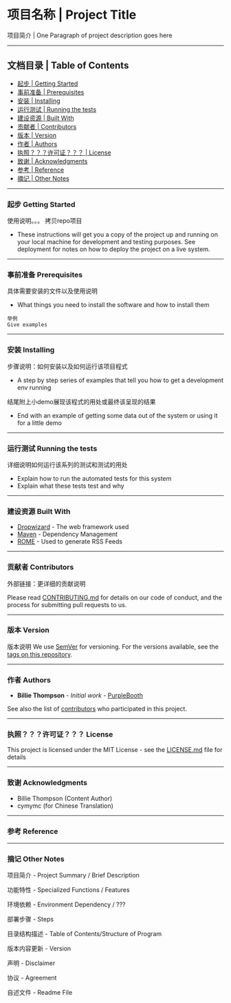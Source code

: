 # 项目名称 | Project Title

项目简介 | One Paragraph of project description goes here 

___
## 文档目录 | Table of Contents

* [起步 | Getting Started](#起步-getting-started)
* [事前准备 | Prerequisites](#事前准备-prerequisites)
* [安装 | Installing](#安装-installing)
* [运行测试 | Running the tests](#运行测试-running-the-tests)
* [建设资源 | Built With](#建设资源-built-with)
* [贡献者 | Contributors](#贡献者-contributors)
* [版本 | Version](#版本-version)
* [作者 | Authors](#作者-authors)
* [执照？？？许可证？？？ | License](#执照？？？许可证？？？-License)
* [致谢 | Acknowledgments](#致谢-acknowledgments)
* [参考 | Reference](#参考-Reference)
* [摘记 | Other Notes](#摘记-other-notes)


___
### 起步 Getting Started


使用说明。。。
拷贝repo项目


* These instructions will get you a copy of the project up and running on your local machine for development and testing purposes. See deployment for notes on how to deploy the project on a live system.



___
### 事前准备 Prerequisites

具体需要安装的文件以及使用说明

* What things you need to install the software and how to install them

```
举例
Give examples
```

___
### 安装 Installing

步骤说明：如何安装以及如何运行该项目程式

* A step by step series of examples that tell you how to get a development env running


结尾附上小demo展现该程式的用处或最终该呈现的结果

* End with an example of getting some data out of the system or using it for a little demo


___
### 运行测试 Running the tests

详细说明如何运行该系列的测试和测试的用处

* Explain how to run the automated tests for this system
* Explain what these tests test and why


___
### 建设资源 Built With

* [Dropwizard](http://www.dropwizard.io/1.0.2/docs/) - The web framework used
* [Maven](https://maven.apache.org/) - Dependency Management
* [ROME](https://rometools.github.io/rome/) - Used to generate RSS Feeds

___
### 贡献者 Contributors

外部链接：更详细的贡献说明

Please read [CONTRIBUTING.md](https://gist.github.com/PurpleBooth/b24679402957c63ec426) for details on our code of conduct, and the process for submitting pull requests to us.

___
### 版本 Version

版本说明
We use [SemVer](http://semver.org/) for versioning. For the versions available, see the [tags on this repository](https://github.com/your/project/tags). 

___
### 作者 Authors

* **Billie Thompson** - *Initial work* - [PurpleBooth](https://github.com/PurpleBooth)

See also the list of [contributors](https://github.com/your/project/contributors) who participated in this project.

___
### 执照？？？许可证？？？ License

This project is licensed under the MIT License - see the [LICENSE.md](LICENSE.md) file for details

___
### 致谢 Acknowledgments

* Billie Thompson (Content Author)
* cymymc (for Chinese Translation)

___
### 参考 Reference



___
### 摘记 Other Notes

项目简介 - Project Summary / Brief Description

功能特性 - Specialized Functions / Features

环境依赖 - Environment Dependency / ???

部署步骤 - Steps

目录结构描述 - Table of Contents/Structure of Program

版本内容更新 - Version

声明 - Disclaimer

协议 - Agreement

自述文件 - Readme File

